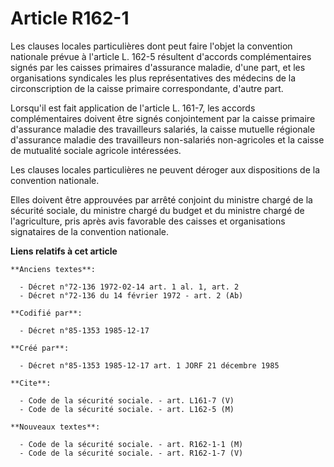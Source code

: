 # Article R162-1

Les clauses locales particulières dont peut faire l'objet la convention nationale prévue à l'article L. 162-5 résultent
d'accords complémentaires signés par les caisses primaires d'assurance maladie, d'une part, et les organisations syndicales
les plus représentatives des médecins de la circonscription de la caisse primaire correspondante, d'autre part. 

Lorsqu'il est fait application de l'article L. 161-7, les accords complémentaires doivent être signés conjointement par la
caisse primaire d'assurance maladie des travailleurs salariés, la caisse mutuelle régionale d'assurance maladie des
travailleurs non-salariés non-agricoles et la caisse de mutualité sociale agricole intéressées. 

Les clauses locales particulières ne peuvent déroger aux dispositions de la convention nationale. 

Elles doivent être approuvées par arrêté conjoint du ministre chargé de la sécurité sociale, du ministre chargé du budget et
du ministre chargé de l'agriculture, pris après avis favorable des caisses et organisations signataires de la convention
nationale.

**Liens relatifs à cet article**

	**Anciens textes**:

	  - Décret n°72-136 1972-02-14 art. 1 al. 1, art. 2
	  - Décret n°72-136 du 14 février 1972 - art. 2 (Ab)

	**Codifié par**:

	  - Décret n°85-1353 1985-12-17

	**Créé par**:

	  - Décret n°85-1353 1985-12-17 art. 1 JORF 21 décembre 1985

	**Cite**:

	  - Code de la sécurité sociale. - art. L161-7 (V)
	  - Code de la sécurité sociale. - art. L162-5 (M)

	**Nouveaux textes**:

	  - Code de la sécurité sociale. - art. R162-1-1 (M)
	  - Code de la sécurité sociale. - art. R162-1-7 (V)
